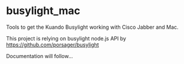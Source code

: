 # busylight_mac

Tools to get the Kuando Busylight working with Cisco Jabber and Mac.

This project is relying on busylight node.js API by https://github.com/porsager/busylight

Documentation will follow...